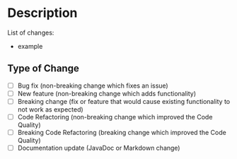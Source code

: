 # Description

List of changes:

- example

## Type of Change

- [ ] Bug fix (non-breaking change which fixes an issue)
- [ ] New feature (non-breaking change which adds functionality)
- [ ] Breaking change (fix or feature that would cause existing functionality to not work as expected)
- [ ] Code Refactoring (non-breaking change which improved the Code Quality)
- [ ] Breaking Code Refactoring (breaking change which improved the Code Quality)
- [ ] Documentation update (JavaDoc or Markdown change)
